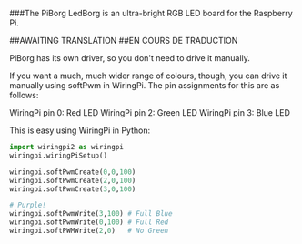 <!--
---
name: PiBorg LEDBorg
description: A single RGB LED for your Raspberry Pi
buy: https://www.piborg.org/ledborg
pin:
  '11':
    name: Red LED
    direction: output
    active: high
    description: PiBorg Red LED
  '13':
    name: Green LED
    direction: input
    active: high
    description: PiBorg Green LED
  '15':
    name: Blue LED
    direction: output
    active: high
    description: PiBorg Blue LED
-->
###The PiBorg LedBorg is an ultra-bright RGB LED board for the Raspberry Pi.

##AWAITING TRANSLATION
##EN COURS DE TRADUCTION

PiBorg has its own driver, so you don't need to drive it manually.

If you want a much, much wider range of colours, though, you can drive it manually using softPwm in WiringPi. The pin assignments for this are as follows:

WiringPi pin 0: Red LED
WiringPi pin 2: Green LED
WiringPi pin 3: Blue LED

This is easy using WiringPi in Python:


```python
import wiringpi2 as wiringpi
wiringpi.wiringPiSetup()

wiringpi.softPwmCreate(0,0,100)
wiringpi.softPwmCreate(2,0,100)
wiringpi.softPwmCreate(3,0,100)

# Purple!
wiringpi.softPwmWrite(3,100) # Full Blue
wiringpi.softPwmWrite(0,100) # Full Red
wiringpi.softPWMWrite(2,0)	 # No Green
```